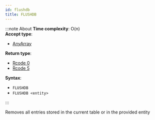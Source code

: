 ```yaml
---
id: flushdb
title: FLUSHDB
---
```


:::note About
**Time complexity**: O(n)  
**Accept type**:

- [AnyArray](../protocol/data-types.md#any-array)

**Return type**:

- [Rcode 0](../protocol/response-codes.md)
- [Rcode 5](../protocol/response-codes.md)

**Syntax**:

- `FLUSHDB`
- `FLUSHDB <entity>`

:::

Removes all entries stored in the current table or in the provided entity
